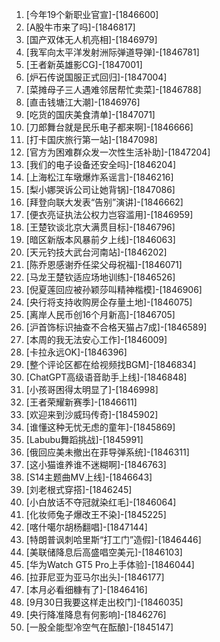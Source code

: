 
1. [今年19个新职业官宣]-[1846600]
1. [A股牛市来了吗]-[1846817]
1. [国产双体无人机亮相]-[1846979]
1. [我军向太平洋发射洲际弹道导弹]-[1846781]
1. [王者新英雄影CG]-[1847001]
1. [炉石传说国服正式回归]-[1847004]
1. [菜摊母子三人遇难邻居帮忙卖菜]-[1846788]
1. [直击钱塘江大潮]-[1846976]
1. [吃货的国庆美食清单]-[1847071]
1. [刀郎舞台就是民乐电子都来啊]-[1846666]
1. [打卡国庆旅行第一站]-[1847098]
1. [官方为困难群众发一次性生活补助]-[1847204]
1. [我们的电子设备还安全吗]-[1846204]
1. [上海松江车墩爆炸系谣言]-[1846216]
1. [梨小娜哭诉公司让她背锅]-[1847086]
1. [拜登向联大发表“告别”演讲]-[1846662]
1. [便衣亮证执法公权力岂容滥用]-[1846959]
1. [王楚钦谈北京大满贯目标]-[1846796]
1. [暗区新版本风暴前夕上线]-[1846063]
1. [天元钓技大武台河南站]-[1846202]
1. [陈乔恩感谢乔任梁父母祝福]-[1846071]
1. [马龙王楚钦适应场地训练]-[1846526]
1. [倪夏莲回应被孙颖莎叫精神楷模]-[1846906]
1. [央行将支持收购房企存量土地]-[1846075]
1. [离岸人民币创16个月新高]-[1846705]
1. [沪首饰标识抽查不合格天猫占7成]-[1846589]
1. [本周的我无法安心工作]-[1846009]
1. [卡拉永远OK]-[1846396]
1. [整个评论区都在给视频找BGM]-[1846834]
1. [ChatGPT高级语音助手上线]-[1846848]
1. [小孩哥困得太明显了]-[1846998]
1. [王者荣耀新赛季]-[1846611]
1. [欢迎来到沙威玛传奇]-[1845902]
1. [谁懂这种无忧无虑的童年]-[1845869]
1. [Labubu舞蹈挑战]-[1845991]
1. [俄回应美未撤出在菲导弹系统]-[1846311]
1. [这小猫谁养谁不迷糊啊]-[1846763]
1. [S14主题曲MV上线]-[1846643]
1. [刘老根式穿搭]-[1846245]
1. [小白放话不夺冠就染红毛]-[1846064]
1. [化妆师兔子爆改王不染]-[1845225]
1. [喀什噶尔胡杨翻唱]-[1847144]
1. [特朗普讽刺哈里斯“打工门”造假]-[1846446]
1. [美联储降息后高盛唱空美元]-[1846103]
1. [华为Watch GT5 Pro上手体验]-[1846044]
1. [拉菲尼亚为亚马尔出头]-[1846177]
1. [本月必看细糠有了]-[1846416]
1. [9月30日我要这样走出校门]-[1846035]
1. [央行降准降息有何影响]-[1846276]
1. [一股全能型冷空气在酝酿]-[1845147]
